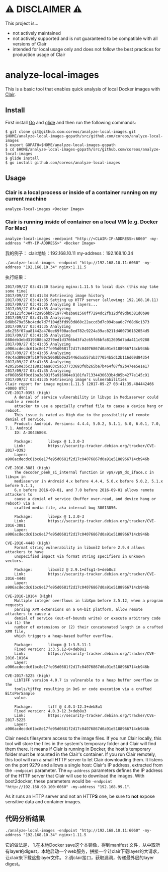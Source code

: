 # ⚠️️ DISCLAIMER ⚠️️

This project is...
* not actively maintained
* not actively supported and is not guaranteed to be compatible with all versions of Clair
* intended for local usage only and does not follow the best practices for production usage of Clair

# analyze-local-images

This is a basic tool that enables quick analysis of local Docker images with [Clair](https://github.com/coreos/clair).

## Install

First install [Go](https://golang.org/doc/install) and [glide](https://glide.sh) and then run the following commands:

    $ git clone git@github.com:coreos/analyze-local-images.git $HOME/analyze-local-images-gopath/src/github.com/coreos/analyze-local-images
    $ export GOPATH=$HOME/analyze-local-images-gopath
    $ cd $HOME/analyze-local-images-gopath/src/github.com/coreos/analyze-local-images
    $ glide install
    $ go install github.com/coreos/analyze-local-images

## Usage

### Clair is a local process or inside of a container running on my current machine

```
analyze-local-images <Docker Image>
```


### Clair is running inside of container on a local VM (e.g. Docker For Mac)

```shell
analyze-local-images -endpoint "http://<CLAIR-IP-ADDRESS>:6060" -my-address "<MY-IP-ADDRESS>" <Docker Image>
```
我的例子：
clair地址：192.168.10.11
my-address：192.168.10.34
```shell
./analyze-local-images -endpoint "http://192.168.10.11:6060" -my-address "192.168.10.34" nginx:1.11.5
```

执行结果：
```shell
2017/09/27 03:41:30 Saving nginx:1.11.5 to local disk (this may take some time)
2017/09/27 03:41:34 Retrieving image history
2017/09/27 03:41:35 Setting up HTTP server (allowing: 192.168.10.11)
2017/09/27 03:41:35 Analyzing 8 layers... 
2017/09/27 03:41:35 Analyzing 1f2a121fc3e47c2a96bbb719774b1ba01560ff7294dc2fb12dfd9db0381d0b98
2017/09/27 03:41:35 Analyzing 8d8b679a55bc4cde7d7f104d3fd993d860c22accd3d7c094baa0c7f68d6c1373
2017/09/27 03:41:35 Analyzing a6c255f07aa81442a470ee69f00ac8ed782c9224a39ac8211d400736182054d5
2017/09/27 03:41:35 Analyzing 688deb3ebd319308ca2270ed1d3766bd3fa2c65fd6bfa812695d7ada411c9288
2017/09/27 03:41:35 Analyzing a906acdecdc61bc8e17fe95d0681f2d17c04076867d0a91e5188966714cb946b
2017/09/27 03:41:35 Analyzing 49c4ad89029f519f90c5060bb0e25446daa557ab377054b5d12b116d69d84354
2017/09/27 03:41:35 Analyzing 4205260e35c318813aaa03c5a537733693f0b265ba7b464f07f92b47ee5e1e17
2017/09/27 03:41:35 Analyzing ef068b58f0cd1ba3e391f5a916004e9181fa71334430633b4d05b4277e145c91
2017/09/27 03:41:35 Retrieving image's vulnerabilities
Clair report for image nginx:1.11.5 (2017-09-27 03:41:35.484442466 +0000 UTC)
CVE-2017-0393 (High)
    A denial of service vulnerability in libvpx in Mediaserver could enable a remote
    attacker to use a specially crafted file to cause a device hang or reboot.
    This issue is rated as High due to the possibility of remote denial of service.
    Product: Android. Versions: 4.4.4, 5.0.2, 5.1.1, 6.0, 6.0.1, 7.0, 7.1. Android
    ID: A-30436808.

    Package:       libvpx @ 1.3.0-3
    Link:          https://security-tracker.debian.org/tracker/CVE-2017-0393
    Layer:         a906acdecdc61bc8e17fe95d0681f2d17c04076867d0a91e5188966714cb946b

CVE-2016-3881 (High)
    The decoder_peek_si_internal function in vp9/vp9_dx_iface.c in libvpx in
    mediaserver in Android 4.x before 4.4.4, 5.0.x before 5.0.2, 5.1.x before 5.1.1,
    6.x before 2016-09-01, and 7.0 before 2016-09-01 allows remote attackers to
    cause a denial of service (buffer over-read, and device hang or reboot) via a
    crafted media file, aka internal bug 30013856.

    Package:       libvpx @ 1.3.0-3
    Link:          https://security-tracker.debian.org/tracker/CVE-2016-3881
    Layer:         a906acdecdc61bc8e17fe95d0681f2d17c04076867d0a91e5188966714cb946b

CVE-2016-4448 (High)
    Format string vulnerability in libxml2 before 2.9.4 allows attackers to have
    unspecified impact via format string specifiers in unknown vectors.

    Package:       libxml2 @ 2.9.1+dfsg1-5+deb8u3
    Link:          https://security-tracker.debian.org/tracker/CVE-2016-4448
    Layer:         a906acdecdc61bc8e17fe95d0681f2d17c04076867d0a91e5188966714cb946b

CVE-2016-10164 (High)
    Multiple integer overflows in libXpm before 3.5.12, when a program requests
    parsing XPM extensions on a 64-bit platform, allow remote attackers to cause a
    denial of service (out-of-bounds write) or execute arbitrary code via (1) the
    number of extensions or (2) their concatenated length in a crafted XPM file,
    which triggers a heap-based buffer overflow.

    Package:       libxpm @ 1:3.5.11-1
    Fixed version: 1:3.5.12-0+deb8u1
    Link:          https://security-tracker.debian.org/tracker/CVE-2016-10164
    Layer:         a906acdecdc61bc8e17fe95d0681f2d17c04076867d0a91e5188966714cb946b

CVE-2017-5225 (High)
    LibTIFF version 4.0.7 is vulnerable to a heap buffer overflow in the
    tools/tiffcp resulting in DoS or code execution via a crafted BitsPerSample
    value.

    Package:       tiff @ 4.0.3-12.3+deb8u1
    Fixed version: 4.0.3-12.3+deb8u3
    Link:          https://security-tracker.debian.org/tracker/CVE-2017-5225
    Layer:         a906acdecdc61bc8e17fe95d0681f2d17c04076867d0a91e5188966714cb946b

```
Clair needs filesystem access to the image files.
If you run Clair locally, this tool will store the files in the system's temporary folder and Clair will find them there.
It means if Clair is running in Docker, the host's temporary folder must be mounted in the Clair's container.
If you run Clair remotely, this tool will run a small HTTP server to let Clair downloading them.
It listens on the port 9279 and allows a single host: Clair's IP address, extracted from the `-endpoint` parameter.
The `my-address` parameters defines the IP address of the HTTP server that Clair will use to download the images.
With boot2docker, these parameters would be `-endpoint "http://192.168.99.100:6060" -my-address "192.168.99.1"`.

As it runs an HTTP server and not an HTTP**S** one, be sure to **not** expose sensitive data and container images.


## 代码分析结果
```shell
./analyze-local-images -endpoint "http://192.168.10.11:6060" -my-address "192.168.10.34" nginx:1.11.5
```
它的做法是，
1.在本地Docker save这个本镜像，得到manifest 文件，从中取所有layer的digest，本地启动一个web服务，拼接一个让clair下载layer的大请求，让clair来下载这些layer文件。
2.调clair接口，获取漏洞，传递最外层的layer digest。
